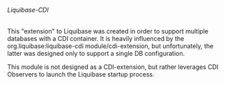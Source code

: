 ###### Liquibase-CDI

This "extension" to Liquibase was created in order to support multiple databases with a CDI container.  It is heavily influenced by the 
org.liquibase:liquibase-cdi module/cdi-extension, but unfortunately, the latter was designed only to support a single DB configuration.

This module is not designed as a CDI-extension, but rather leverages CDI Observers to launch the Liquibase startup process.

